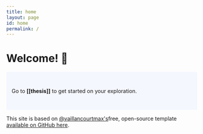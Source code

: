 ```yaml
---
title: home
layout: page
id: home
permalink: / 
---
```


# Welcome! 🌱

<p style="padding: 3em 1em; background: #f5f7ff; border-radius: 4px;">
  Go to <span style="font-weight: bold">[[thesis]]</span> to get started on your exploration.
</p>

This site is based on [@vaillancourtmax's](https://twitter.com/vaillancourtmax)free, open-source template [available on GitHub here](https://github.com/maximevaillancourt/digital-garden-jekyll-template).

<style>
  .wrapper {
    max-width: 46em;
  }
</style>
